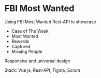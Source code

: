 # FBI Most Wanted
Using FBI Most Wanted Rest-API to showcase
- Case of The Week
- Most Wanted
- Rewards
- Captured
- Missing People

Responsive and universal design

Stack:
Vue js,
Rest-API,
Figma,
Scrum
